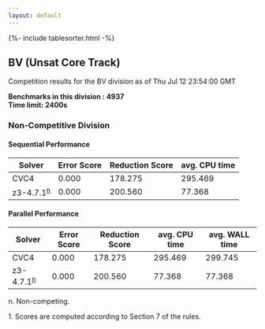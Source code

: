 ```yaml
---
layout: default
---
```

{%- include tablesorter.html -%}

##  BV (Unsat Core Track)

Competition results for the BV division as of Thu Jul 12 23:54:00 GMT

**Benchmarks in this division : 4937  
Time limit: 2400s** 

###  Non-Competitive Division 
#### Sequential Performance

<table id="sequential" class="result sorted">
<thead><tr class="center">
  <th>Solver</th>
  <th>Error Score</th>
  <th>Reduction Score</th>
  <th>avg. CPU time</th>
</tr></thead><tr>
<td>CVC4</td>
<td>0.000</td><td>178.275</td><td>295.469</td><tr>
<td>z3-4.7.1<SUP><a href="#fn">n</a></SUP></td>
<td>0.000</td><td>200.560</td><td>77.368</td></tr></table>

#### Parallel Performance

<table id="parallel" class="result sorted">
<thead><tr class="center">
  <th>Solver</th>
  <th>Error Score</th>
  <th>Reduction Score</th>
  <th>avg. CPU time</th>
  <th>avg. WALL time</th>
</tr></thead><tr>
<td>CVC4</td>
<td>0.000</td><td>178.275</td><td>295.469</td><td>299.745</td></tr><tr>
<td>z3-4.7.1<SUP><a href="#fn">n</a></SUP></td>
<td>0.000</td><td>200.560</td><td>77.368</td><td>77.368</td></tr></table>
 <span id="fn"> n. Non-competing. </span>

 <span id="fn1"> 1. Scores are computed according to Section 7 of the rules. </span>



